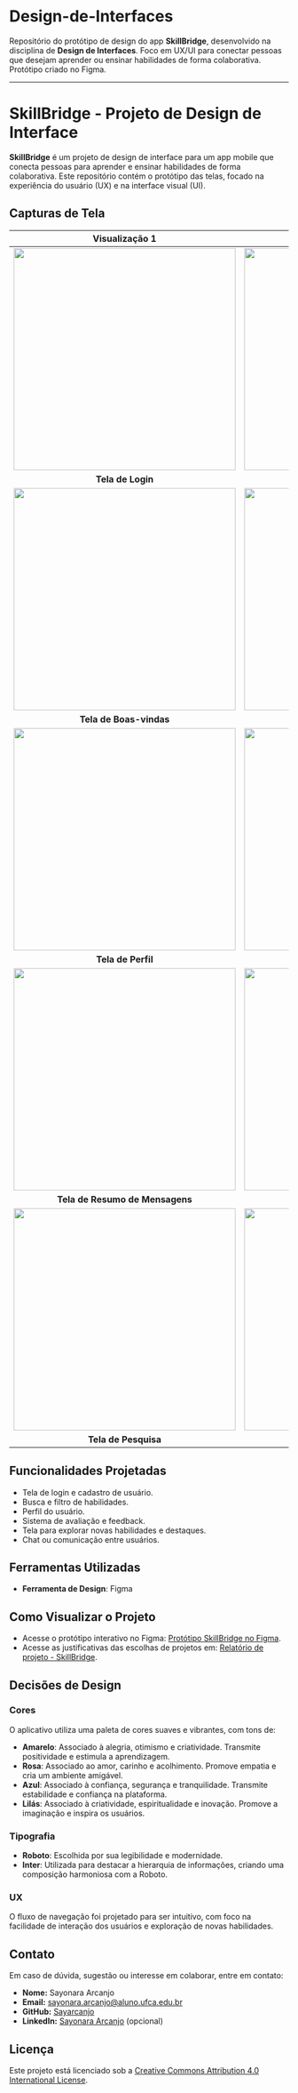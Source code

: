 # Design-de-Interfaces

Repositório do protótipo de design do app **SkillBridge**, desenvolvido na disciplina de **Design de Interfaces**. Foco em UX/UI para conectar pessoas que desejam aprender ou ensinar habilidades de forma colaborativa. Protótipo criado no Figma.

---

# SkillBridge - Projeto de Design de Interface

**SkillBridge** é um projeto de design de interface para um app mobile que conecta pessoas para aprender e ensinar habilidades de forma colaborativa. Este repositório contém o protótipo das telas, focado na experiência do usuário (UX) e na interface visual (UI).

## Capturas de Tela

| Visualização 1 | Visualização 2 |
|---|---|
| <img src="https://github.com/user-attachments/assets/965c179d-dae7-4f74-b1ae-35158c0e700a" width="400"> | <img src="https://github.com/user-attachments/assets/3e3c2604-7a21-4ba0-87ac-34a6881235dc" width="400"> |
| <div align="center">**Tela de Login**</div> | <div align="center">**Tela de Cadastro**</div> |
| <img src="https://github.com/user-attachments/assets/933f3619-ca97-46a9-980e-30439deed5f0" width="400"> | <img src="https://github.com/user-attachments/assets/e75311d3-b3c0-407b-a9f9-b58c2758aba7" width="400"> |
| <div align="center">**Tela de Boas-vindas**</div> | <div align="center">**Tela Inicial**</div> |
| <img src="https://github.com/user-attachments/assets/795f76a8-e97f-41af-b63a-a7b4e22e82cc" width="400"> | <img src="https://github.com/user-attachments/assets/b0a40c7f-ab95-4d2d-8e2e-7dce42a58716" width="400"> |
| <div align="center">**Tela de Perfil**</div> | <div align="center">**Tela de Habilidades**</div> |
| <img src="https://github.com/user-attachments/assets/c3654dbd-be2f-4dd2-b7f8-4e602a1100bc" width="400"> | <img src="https://github.com/user-attachments/assets/97a71541-e5ff-4d19-ac2b-bac799be9eb2" width="400"> |
| <div align="center">**Tela de Resumo de Mensagens**</div> | <div align="center">**Tela de Chat**</div> |
| <img src="https://github.com/user-attachments/assets/957a4ba3-4909-4b3e-82be-5fc1875641dd" width="400"> | <img src="https://github.com/user-attachments/assets/d1956c59-f102-4c93-8185-d9552e6feb87" width="400"> |
| <div align="center">**Tela de Pesquisa**</div> | <div align="center">**Tela de Explorar**</div> |


## Funcionalidades Projetadas

- Tela de login e cadastro de usuário.
- Busca e filtro de habilidades.
- Perfil do usuário.
- Sistema de avaliação e feedback.
- Tela para explorar novas habilidades e destaques.
- Chat ou comunicação entre usuários.

## Ferramentas Utilizadas

- **Ferramenta de Design**: Figma

## Como Visualizar o Projeto

- Acesse o protótipo interativo no Figma: [Protótipo SkillBridge no Figma](https://www.figma.com/file/qmv1AYp6jHN8IGyHSwAvW5/Prot%C3%B3tipo---SkillBridge?node-id=0%3A1&t=tZP3YuhCmrdrz7R1-1).
- Acesse as justificativas das escolhas de projetos em:  [Relatório de projeto - SkillBridge](https://docs.google.com/document/d/1yfoj_aIymLf9jgWFoDoDv3MCeP9UxeqsgNqMwTX3qsE/edit?usp=sharing).

## Decisões de Design

### Cores
O aplicativo utiliza uma paleta de cores suaves e vibrantes, com tons de:

- **Amarelo**: Associado à alegria, otimismo e criatividade. Transmite positividade e estimula a aprendizagem.
- **Rosa**: Associado ao amor, carinho e acolhimento. Promove empatia e cria um ambiente amigável.
- **Azul**: Associado à confiança, segurança e tranquilidade. Transmite estabilidade e confiança na plataforma.
- **Lilás**: Associado à criatividade, espiritualidade e inovação. Promove a imaginação e inspira os usuários.

### Tipografia
- **Roboto**: Escolhida por sua legibilidade e modernidade.
- **Inter**: Utilizada para destacar a hierarquia de informações, criando uma composição harmoniosa com a Roboto.

### UX
O fluxo de navegação foi projetado para ser intuitivo, com foco na facilidade de interação dos usuários e exploração de novas habilidades.

## Contato

Em caso de dúvida, sugestão ou interesse em colaborar, entre em contato:

*   **Nome:** Sayonara Arcanjo 
*   **Email:** sayonara.arcanjo@aluno.ufca.edu.br
*   **GitHub:** [Sayarcanjo](https://github.com/sayarcanjo)
*   **LinkedIn:** [Sayonara Arcanjo](https://www.linkedin.com/in/sayonara-arcanjo-6878a1225/) (opcional)

## Licença

Este projeto está licenciado sob a [Creative Commons Attribution 4.0 International License](LICENSE.md).
